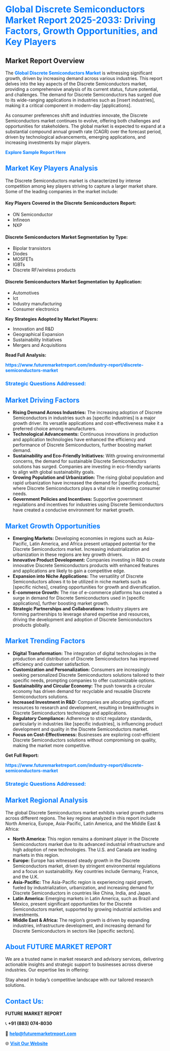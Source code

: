<h1 style="color: #007BFF;">Global Discrete Semiconductors Market Report 2025-2033: Driving Factors, Growth Opportunities, and Key Players</h1>

<section id="overview">
<h2>Market Report Overview</h2>
<p>The <a href="https://www.futuremarketreport.com/industry-report/discrete-semiconductors-market" style="color: #007BFF; text-decoration: none;"><strong>Global Discrete Semiconductors Market</strong></a> is witnessing significant growth, driven by increasing demand across various industries. This report delves into the key aspects of the Discrete Semiconductors market, providing a comprehensive analysis of its current status, future potential, and challenges. The demand for Discrete Semiconductors has surged due to its wide-ranging applications in industries such as [insert industries], making it a critical component in modern-day [applications].</p>
<p>As consumer preferences shift and industries innovate, the Discrete Semiconductors market continues to evolve, offering both challenges and opportunities for stakeholders. The global market is expected to expand at a substantial compound annual growth rate (CAGR) over the forecast period, driven by technological advancements, emerging applications, and increasing investments by major players.</p>
</section>

<section id="overview">
<p><a href="https://www.futuremarketreport.com/request-sample/reportId=56785" style="color: #007BFF; text-decoration: none;"><strong>Explore Sample Report Here</strong></a></p>
</section>

<section id="key-players">
<h2 style="color: #007BFF;">Market Key Players Analysis</h2>
<p>The Discrete Semiconductors market is characterized by intense competition among key players striving to capture a larger market share. Some of the leading companies in the market include:</p>
<h4>Key Players Covered in the Discrete Semiconductors Report:</h4>
<ul><li>ON Semiconductor</li><li>Infineon</li><li>NXP</li></ul>
<h4>Discrete Semiconductors Market Segmentation by Type:</h4>
<ul><li>Bipolar transistors</li><li>Diodes</li><li>MOSFETs</li><li>IGBTs</li><li>Discrete RF/wireless products</li></ul>

<h4>Discrete Semiconductors Market Segmentation by Application:</h4>
<ul><li>Automotives</li><li>Ict</li><li>Industry manufacturing</li><li>Consumer electronics</li></ul>
<p><strong>Key Strategies Adopted by Market Players:</strong></p>
<ul>
<li>Innovation and R&D</li>
<li>Geographical Expansion</li>
<li>Sustainability Initiatives</li>
<li>Mergers and Acquisitions</li>
</ul>
</section>

<section>
<p><strong>Read Full Analysis: </strong></p><a href="https://www.futuremarketreport.com/industry-report/discrete-semiconductors-market" style="color: #007BFF; text-decoration: none;"><strong>https://www.futuremarketreport.com/industry-report/discrete-semiconductors-market</strong></a>
<h3 style="color: #007BFF;">Strategic Questions Addressed:</h3>
</section>

<section id="driving-factors">
<h2 style="color: #007BFF;">Market Driving Factors</h2>
<ul>
<li><strong>Rising Demand Across Industries:</strong> The increasing adoption of Discrete Semiconductors in industries such as [specific industries] is a major growth driver. Its versatile applications and cost-effectiveness make it a preferred choice among manufacturers.</li>
<li><strong>Technological Advancements:</strong> Continuous innovations in production and application technologies have enhanced the efficiency and performance of Discrete Semiconductors, further boosting market demand.</li>
<li><strong>Sustainability and Eco-Friendly Initiatives:</strong> With growing environmental concerns, the demand for sustainable Discrete Semiconductors solutions has surged. Companies are investing in eco-friendly variants to align with global sustainability goals.</li>
<li><strong>Growing Population and Urbanization:</strong> The rising global population and rapid urbanization have increased the demand for [specific products], where Discrete Semiconductors plays a vital role in meeting consumer needs.</li>
<li><strong>Government Policies and Incentives:</strong> Supportive government regulations and incentives for industries using Discrete Semiconductors have created a conducive environment for market growth.</li>
</ul>
</section>

<section id="growth-opportunities">
<h2 style="color: #007BFF;">Market Growth Opportunities</h2>
<ul>
<li><strong>Emerging Markets:</strong> Developing economies in regions such as Asia-Pacific, Latin America, and Africa present untapped potential for the Discrete Semiconductors market. Increasing industrialization and urbanization in these regions are key growth drivers.</li>
<li><strong>Innovative Product Development:</strong> Companies investing in R&D to create innovative Discrete Semiconductors products with enhanced features and applications are likely to gain a competitive edge.</li>
<li><strong>Expansion into Niche Applications:</strong> The versatility of Discrete Semiconductors allows it to be utilized in niche markets such as [specific niches], creating opportunities for growth and diversification.</li>
<li><strong>E-commerce Growth:</strong> The rise of e-commerce platforms has created a surge in demand for Discrete Semiconductors used in [specific applications], further boosting market growth.</li>
<li><strong>Strategic Partnerships and Collaborations:</strong> Industry players are forming partnerships to leverage shared expertise and resources, driving the development and adoption of Discrete Semiconductors products globally.</li>
</ul>
</section>

<section id="trending-factors">
<h2 style="color: #007BFF;">Market Trending Factors</h2>
<ul>
<li><strong>Digital Transformation:</strong> The integration of digital technologies in the production and distribution of Discrete Semiconductors has improved efficiency and customer satisfaction.</li>
<li><strong>Customization and Personalization:</strong> Consumers are increasingly seeking personalized Discrete Semiconductors solutions tailored to their specific needs, prompting companies to offer customizable options.</li>
<li><strong>Sustainability and Circular Economy:</strong> The push towards a circular economy has driven demand for recyclable and reusable Discrete Semiconductors solutions.</li>
<li><strong>Increased Investment in R&D:</strong> Companies are allocating significant resources to research and development, resulting in breakthroughs in Discrete Semiconductors technology and applications.</li>
<li><strong>Regulatory Compliance:</strong> Adherence to strict regulatory standards, particularly in industries like [specific industries], is influencing product development and quality in the Discrete Semiconductors market.</li>
<li><strong>Focus on Cost-Effectiveness:</strong> Businesses are exploring cost-efficient Discrete Semiconductors solutions without compromising on quality, making the market more competitive.</li>
</ul>
</section>

<section>
<p><strong>Get Full Report: </strong></p><a href="https://www.futuremarketreport.com/industry-report/discrete-semiconductors-market" style="color: #007BFF; text-decoration: none;"><strong>https://www.futuremarketreport.com/industry-report/discrete-semiconductors-market</strong></a>
<h3 style="color: #007BFF;">Strategic Questions Addressed:</h3>
</section>


<section id="regional-analysis">
<h2 style="color: #007BFF;">Market Regional Analysis</h2>
<p>The global Discrete Semiconductors market exhibits varied growth patterns across different regions. The key regions analyzed in this report include North America, Europe, Asia-Pacific, Latin America, and the Middle East & Africa:</p>
<ul>
<li><strong>North America:</strong> This region remains a dominant player in the Discrete Semiconductors market due to its advanced industrial infrastructure and high adoption of new technologies. The U.S. and Canada are leading markets in this region.</li>
<li><strong>Europe:</strong> Europe has witnessed steady growth in the Discrete Semiconductors market, driven by stringent environmental regulations and a focus on sustainability. Key countries include Germany, France, and the U.K.</li>
<li><strong>Asia-Pacific:</strong> The Asia-Pacific region is experiencing rapid growth, fueled by industrialization, urbanization, and increasing demand for Discrete Semiconductors in countries like China, India, and Japan.</li>
<li><strong>Latin America:</strong> Emerging markets in Latin America, such as Brazil and Mexico, present significant opportunities for the Discrete Semiconductors market, supported by growing industrial activities and investments.</li>
<li><strong>Middle East & Africa:</strong> The region’s growth is driven by expanding industries, infrastructure development, and increasing demand for Discrete Semiconductors in sectors like [specific sectors].</li>
</ul>
</section>

<footer>
<h2 style="color: #007BFF;">About FUTURE MARKET REPORT</h2>
<p>We are a trusted name in market research and advisory services, delivering actionable insights and strategic support to businesses across diverse industries. Our expertise lies in offering:</p>

<p>Stay ahead in today’s competitive landscape with our tailored research solutions.</p>

<h2 style="color: #007BFF;">Contact Us:</h2>
<p><strong>FUTURE MARKET REPORT</strong></p>
<p>📞 <strong>+91 (883) 074-8030</strong></p>
<p>📧 <strong><a href="mailto:help@futuremarketreport.com" style="color: #007BFF;">help@futuremarketreport.com</a></strong></p>
<p>🌐 <strong><a href="https://www.futuremarketreport.com/" style="color: #007BFF;">Visit Our Website</a></strong></p>
</footer>